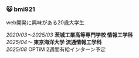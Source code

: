 ### 😺 bmi921
web開発に興味がある20歳大学生

*2020/03～2025/03* **茨城工業高等専門学校 情報工学科**  
*2025/04～* **東京海洋大学 流通情報工学科**   
*2025/08* OPTiM 2週間有給インターン予定
